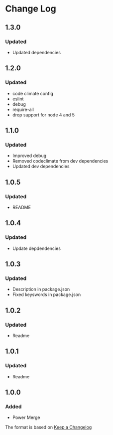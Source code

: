 # Change Log

## 1.3.0
### Updated
- Updated dependencies

## 1.2.0
### Updated
- code climate config
- eslint
- debug
- require-all
- drop support for node 4 and 5

## 1.1.0
### Updated
- Improved debug
- Removed codeclimate from dev dependencies
- Updated dev dependencies

## 1.0.5
### Updated
- README

## 1.0.4
### Updated
- Update depdendencies

## 1.0.3
### Updated
- Description in package.json
- Fixed keyswords in package.json

## 1.0.2
### Updated
- Readme

## 1.0.1
### Updated
- Readme

## 1.0.0
### Added
- Power Merge

The format is based on [Keep a Changelog](http://keepachangelog.com/)
